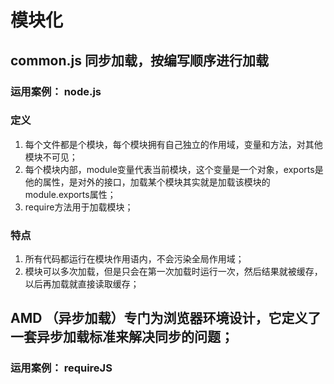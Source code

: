# 模块化

## common.js 同步加载，按编写顺序进行加载
### 运用案例： node.js

### 定义
1. 每个文件都是个模块，每个模块拥有自己独立的作用域，变量和方法，对其他模块不可见；
2. 每个模块内部，module变量代表当前模块，这个变量是一个对象，exports是他的属性，是对外的接口，加载某个模块其实就是加载该模块的module.exports属性；
3. require方法用于加载模块；

### 特点
1. 所有代码都运行在模块作用语内，不会污染全局作用域；
2. 模块可以多次加载，但是只会在第一次加载时运行一次，然后结果就被缓存，以后再加载就直接读取缓存；


## AMD （异步加载）专门为浏览器环境设计，它定义了一套异步加载标准来解决同步的问题；
### 运用案例： requireJS